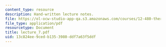 ```yaml
---
content_type: resource
description: Hand-written lecture notes.
file: https://ol-ocw-studio-app-qa.s3.amazonaws.com/courses/12-480-thermodynamics-for-geoscientists-fall-2006/13c824ee9cedb1353980ddf7a63f5ddf_lecture_7.pdf
file_type: application/pdf
resourcetype: Document
title: lecture_7.pdf
uid: 13c824ee-9ced-b135-3980-ddf7a63f5ddf
---
```

